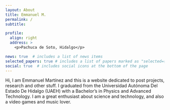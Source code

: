 ```yaml
---
layout: About
title: Emmanuel M.
permalink: /
subtitle:

profile:
  align: right
  address: >
    <p>Pachuca de Soto, Hidalgo</p>

news: true  # includes a list of news items
selected_papers: true # includes a list of papers marked as "selected={true}"
social: true  # includes social icons at the bottom of the page
---
```


Hi, I am Emmanuel Martínez and this is a website dedicated to post projects, research and other stuff. I graduated from the Universidad Autónoma Del Estado De Hidalgo (UAEH) with a Bachelor’s in Physics and Advanced Technology. I am a great enthusiast about science and technology, and also a video games and music lover.
